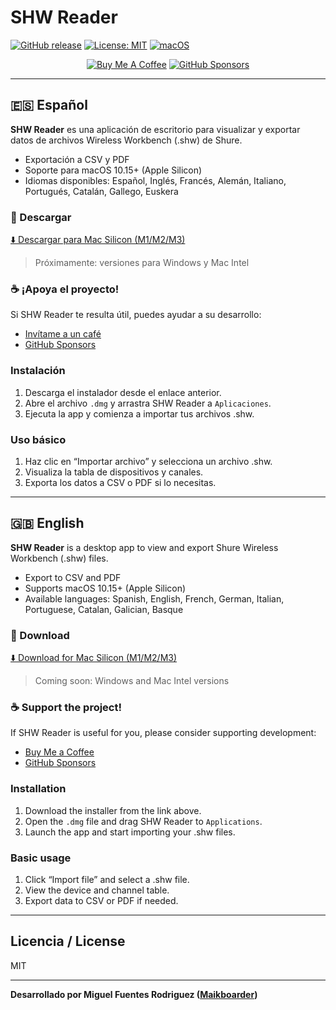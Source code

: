 # SHW Reader

[![GitHub release](https://img.shields.io/github/release/Maikboarder/SHW-Reader.svg)](https://github.com/Maikboarder/SHW-Reader/releases)
[![License: MIT](https://img.shields.io/badge/License-MIT-blue.svg)](LICENSE)
[![macOS](https://img.shields.io/badge/platform-macOS%20Silicon-blue?logo=apple)](https://github.com/Maikboarder/SHW-Reader/releases)

<div align="center">
  <a href="https://buymeacoffee.com/maikboarder"><img src="https://img.shields.io/badge/Buy%20Me%20A%20Coffee-Support%20Development-orange?style=for-the-badge&logo=buy-me-a-coffee" alt="Buy Me A Coffee"></a>
  <a href="https://github.com/sponsors/Maikboarder"><img src="https://img.shields.io/badge/GitHub%20Sponsors-Become%20a%20Sponsor-pink?style=for-the-badge&logo=github-sponsors" alt="GitHub Sponsors"></a>
</div>

---

## 🇪🇸 Español

**SHW Reader** es una aplicación de escritorio para visualizar y exportar datos de archivos Wireless Workbench (.shw) de Shure.

- Exportación a CSV y PDF
- Soporte para macOS 10.15+ (Apple Silicon)
- Idiomas disponibles: Español, Inglés, Francés, Alemán, Italiano, Portugués, Catalán, Gallego, Euskera

### 🚀 Descargar

[⬇️ Descargar para Mac Silicon (M1/M2/M3)](https://github.com/Maikboarder/SHW-Reader/releases/latest)

> Próximamente: versiones para Windows y Mac Intel

### ☕️ ¡Apoya el proyecto!

Si SHW Reader te resulta útil, puedes ayudar a su desarrollo:
- [Invítame a un café](https://buymeacoffee.com/maikboarder)
- [GitHub Sponsors](https://github.com/sponsors/Maikboarder)

### Instalación
1. Descarga el instalador desde el enlace anterior.
2. Abre el archivo `.dmg` y arrastra SHW Reader a `Aplicaciones`.
3. Ejecuta la app y comienza a importar tus archivos .shw.

### Uso básico
1. Haz clic en “Importar archivo” y selecciona un archivo .shw.
2. Visualiza la tabla de dispositivos y canales.
3. Exporta los datos a CSV o PDF si lo necesitas.

---

## 🇬🇧 English

**SHW Reader** is a desktop app to view and export Shure Wireless Workbench (.shw) files.

- Export to CSV and PDF
- Supports macOS 10.15+ (Apple Silicon)
- Available languages: Spanish, English, French, German, Italian, Portuguese, Catalan, Galician, Basque

### 🚀 Download

[⬇️ Download for Mac Silicon (M1/M2/M3)](https://github.com/Maikboarder/SHW-Reader/releases/latest)

> Coming soon: Windows and Mac Intel versions

### ☕️ Support the project!

If SHW Reader is useful for you, please consider supporting development:
- [Buy Me a Coffee](https://buymeacoffee.com/maikboarder)
- [GitHub Sponsors](https://github.com/sponsors/Maikboarder)

### Installation
1. Download the installer from the link above.
2. Open the `.dmg` file and drag SHW Reader to `Applications`.
3. Launch the app and start importing your .shw files.

### Basic usage
1. Click “Import file” and select a .shw file.
2. View the device and channel table.
3. Export data to CSV or PDF if needed.

---

## Licencia / License

MIT

---

**Desarrollado por Miguel Fuentes Rodriguez ([Maikboarder](https://github.com/Maikboarder))**
